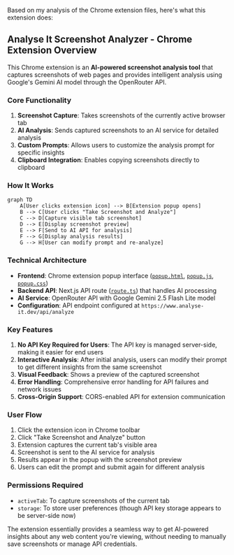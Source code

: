 Based on my analysis of the Chrome extension files, here's what this extension does:

## **Analyse It Screenshot Analyzer - Chrome Extension Overview**

This Chrome extension is an **AI-powered screenshot analysis tool** that captures screenshots of web pages and provides intelligent analysis using Google's Gemini AI model through the OpenRouter API.

### **Core Functionality**

1. **Screenshot Capture**: Takes screenshots of the currently active browser tab
2. **AI Analysis**: Sends captured screenshots to an AI service for detailed analysis
3. **Custom Prompts**: Allows users to customize the analysis prompt for specific insights
4. **Clipboard Integration**: Enables copying screenshots directly to clipboard

### **How It Works**

```mermaid
graph TD
    A[User clicks extension icon] --> B[Extension popup opens]
    B --> C[User clicks "Take Screenshot and Analyze"]
    C --> D[Capture visible tab screenshot]
    D --> E[Display screenshot preview]
    E --> F[Send to AI API for analysis]
    F --> G[Display analysis results]
    G --> H[User can modify prompt and re-analyze]
```

### **Technical Architecture**

- **Frontend**: Chrome extension popup interface ([`popup.html`](browser_extension/popup.html), [`popup.js`](browser_extension/popup.js), [`popup.css`](browser_extension/popup.css))
- **Backend API**: Next.js API route ([`route.ts`](frontend/src/app/api/analyze/route.ts)) that handles AI processing
- **AI Service**: OpenRouter API with Google Gemini 2.5 Flash Lite model
- **Configuration**: API endpoint configured at `https://www.analyse-it.dev/api/analyze`

### **Key Features**

1. **No API Key Required for Users**: The API key is managed server-side, making it easier for end users
2. **Interactive Analysis**: After initial analysis, users can modify their prompt to get different insights from the same screenshot
3. **Visual Feedback**: Shows a preview of the captured screenshot
4. **Error Handling**: Comprehensive error handling for API failures and network issues
5. **Cross-Origin Support**: CORS-enabled API for extension communication

### **User Flow**

1. Click the extension icon in Chrome toolbar
2. Click "Take Screenshot and Analyze" button
3. Extension captures the current tab's visible area
4. Screenshot is sent to the AI service for analysis
5. Results appear in the popup with the screenshot preview
6. Users can edit the prompt and submit again for different analysis

### **Permissions Required**

- `activeTab`: To capture screenshots of the current tab
- `storage`: To store user preferences (though API key storage appears to be server-side now)

The extension essentially provides a seamless way to get AI-powered insights about any web content you're viewing, without needing to manually save screenshots or manage API credentials.